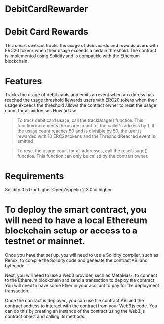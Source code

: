 # DebitCardRewarder
# Debit Card Rewards

This smart contract tracks the usage of debit cards and rewards users with ERC20 tokens when their usage exceeds a certain threshold. The contract is implemented using Solidity and is compatible with the Ethereum blockchain.

# Features

Tracks the usage of debit cards and emits an event when an address has reached the usage threshold
Rewards users with ERC20 tokens when their usage exceeds the threshold
Allows the contract owner to reset the usage count for all addresses
How to Use

> To track debit card usage, call the trackUsage() function. This function increments the usage count for the caller's address by 1. If the usage count reaches 50 and is divisible by 50, the user is rewarded with 10 ERC20 tokens and the ThresholdReached event is emitted.

> To reset the usage count for all addresses, call the resetUsage() function. This function can only be called by the contract owner.

# Requirements

Solidity 0.5.0 or higher
OpenZeppelin 2.3.0 or higher

# To deploy the smart contract, you will need to have a local Ethereum blockchain setup or access to a testnet or mainnet.

Once you have that set up, you will need to use a Solidity compiler, such as Remix, to compile the Solidity code and generate the contract ABI and bytecode.

Next, you will need to use a Web3 provider, such as MetaMask, to connect to the Ethereum blockchain and send a transaction to deploy the contract. You will need to have some Ether in your account to pay for the deployment transaction.

Once the contract is deployed, you can use the contract ABI and the contract address to interact with the contract from your Web3.js code. You can do this by creating an instance of the contract using the Web3.js contract object and calling its methods.
